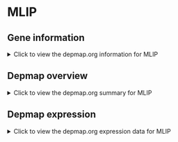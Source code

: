 <h1>MLIP</h1>

<h2>Gene information</h2>
<details>
  <summary>Click to view the depmap.org information for MLIP</summary>
  <iframe src="https://depmap.org/portal/gene/MLIP?tab=about" style="border:none;width:100%;height:800px"></iframe>
</details>

<h2>Depmap overview</h2>
<details>
  <summary>Click to view the depmap.org summary for MLIP</summary>
  <iframe src="https://depmap.org/portal/gene/MLIP?tab=overview" style="border:none;width:100%;height:800px"></iframe>
</details>

<h2>Depmap expression</h2>
<details>
  <summary>Click to view the depmap.org expression data for MLIP</summary>
  <iframe src="https://depmap.org/portal/gene/MLIP?tab=characterization" style="border:none;width:100%;height:800px"></iframe>
</details>


<!--
<h2>Reactome Pathway diagram</h2>
PNAME
-->


